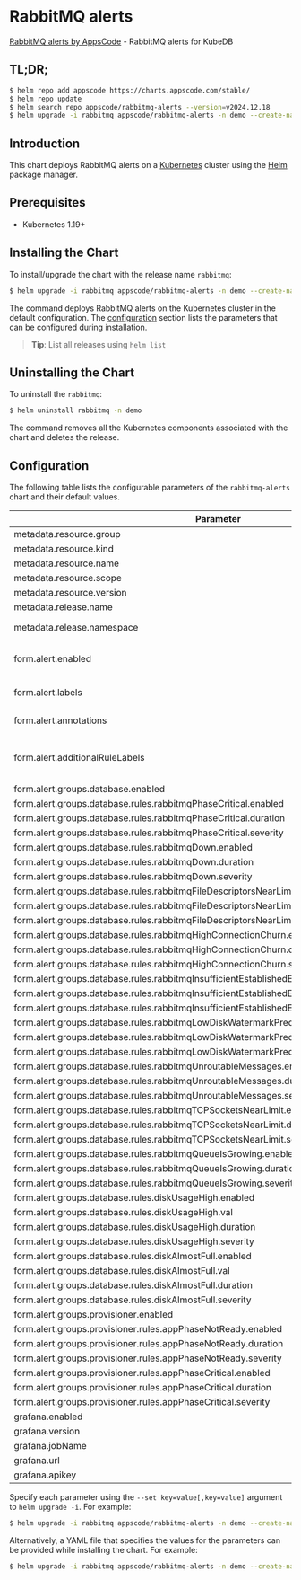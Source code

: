 # RabbitMQ alerts

[RabbitMQ alerts by AppsCode](https://github.com/appscode/alerts) - RabbitMQ alerts for KubeDB

## TL;DR;

```bash
$ helm repo add appscode https://charts.appscode.com/stable/
$ helm repo update
$ helm search repo appscode/rabbitmq-alerts --version=v2024.12.18
$ helm upgrade -i rabbitmq appscode/rabbitmq-alerts -n demo --create-namespace --version=v2024.12.18
```

## Introduction

This chart deploys RabbitMQ alerts on a [Kubernetes](http://kubernetes.io) cluster using the [Helm](https://helm.sh) package manager.

## Prerequisites

- Kubernetes 1.19+

## Installing the Chart

To install/upgrade the chart with the release name `rabbitmq`:

```bash
$ helm upgrade -i rabbitmq appscode/rabbitmq-alerts -n demo --create-namespace --version=v2024.12.18
```

The command deploys RabbitMQ alerts on the Kubernetes cluster in the default configuration. The [configuration](#configuration) section lists the parameters that can be configured during installation.

> **Tip**: List all releases using `helm list`

## Uninstalling the Chart

To uninstall the `rabbitmq`:

```bash
$ helm uninstall rabbitmq -n demo
```

The command removes all the Kubernetes components associated with the chart and deletes the release.

## Configuration

The following table lists the configurable parameters of the `rabbitmq-alerts` chart and their default values.

|                                            Parameter                                             |                  Description                  |                     Default                      |
|--------------------------------------------------------------------------------------------------|-----------------------------------------------|--------------------------------------------------|
| metadata.resource.group                                                                          |                                               | <code>kubedb.com</code>                          |
| metadata.resource.kind                                                                           |                                               | <code>RabbitMQ</code>                            |
| metadata.resource.name                                                                           |                                               | <code>rabbitmqs</code>                           |
| metadata.resource.scope                                                                          |                                               | <code>Namespaced</code>                          |
| metadata.resource.version                                                                        |                                               | <code>v1alpha2</code>                            |
| metadata.release.name                                                                            | Release name                                  | <code>""</code>                                  |
| metadata.release.namespace                                                                       | Release namespace                             | <code>""</code>                                  |
| form.alert.enabled                                                                               | # Enable PrometheusRule alerts                | <code>warning</code>                             |
| form.alert.labels                                                                                | # Labels for default rules                    | <code>{"release":"kube-prometheus-stack"}</code> |
| form.alert.annotations                                                                           | # Annotations for default rules               | <code>{}</code>                                  |
| form.alert.additionalRuleLabels                                                                  | # Additional labels for PrometheusRule alerts | <code>{}</code>                                  |
| form.alert.groups.database.enabled                                                               |                                               | <code>warning</code>                             |
| form.alert.groups.database.rules.rabbitmqPhaseCritical.enabled                                   |                                               | <code>true</code>                                |
| form.alert.groups.database.rules.rabbitmqPhaseCritical.duration                                  |                                               | <code>"3m"</code>                                |
| form.alert.groups.database.rules.rabbitmqPhaseCritical.severity                                  |                                               | <code>warning</code>                             |
| form.alert.groups.database.rules.rabbitmqDown.enabled                                            |                                               | <code>true</code>                                |
| form.alert.groups.database.rules.rabbitmqDown.duration                                           |                                               | <code>"30s"</code>                               |
| form.alert.groups.database.rules.rabbitmqDown.severity                                           |                                               | <code>critical</code>                            |
| form.alert.groups.database.rules.rabbitmqFileDescriptorsNearLimit.enabled                        |                                               | <code>true</code>                                |
| form.alert.groups.database.rules.rabbitmqFileDescriptorsNearLimit.duration                       |                                               | <code>"30s"</code>                               |
| form.alert.groups.database.rules.rabbitmqFileDescriptorsNearLimit.severity                       |                                               | <code>warning</code>                             |
| form.alert.groups.database.rules.rabbitmqHighConnectionChurn.enabled                             |                                               | <code>true</code>                                |
| form.alert.groups.database.rules.rabbitmqHighConnectionChurn.duration                            |                                               | <code>"30s"</code>                               |
| form.alert.groups.database.rules.rabbitmqHighConnectionChurn.severity                            |                                               | <code>warning</code>                             |
| form.alert.groups.database.rules.rabbitmqInsufficientEstablishedErlangDistributionLinks.enabled  |                                               | <code>true</code>                                |
| form.alert.groups.database.rules.rabbitmqInsufficientEstablishedErlangDistributionLinks.duration |                                               | <code>"30s"</code>                               |
| form.alert.groups.database.rules.rabbitmqInsufficientEstablishedErlangDistributionLinks.severity |                                               | <code>warning</code>                             |
| form.alert.groups.database.rules.rabbitmqLowDiskWatermarkPredicted.enabled                       |                                               | <code>true</code>                                |
| form.alert.groups.database.rules.rabbitmqLowDiskWatermarkPredicted.duration                      |                                               | <code>"30s"</code>                               |
| form.alert.groups.database.rules.rabbitmqLowDiskWatermarkPredicted.severity                      |                                               | <code>warning</code>                             |
| form.alert.groups.database.rules.rabbitmqUnroutableMessages.enabled                              |                                               | <code>true</code>                                |
| form.alert.groups.database.rules.rabbitmqUnroutableMessages.duration                             |                                               | <code>"30s"</code>                               |
| form.alert.groups.database.rules.rabbitmqUnroutableMessages.severity                             |                                               | <code>warning</code>                             |
| form.alert.groups.database.rules.rabbitmqTCPSocketsNearLimit.enabled                             |                                               | <code>true</code>                                |
| form.alert.groups.database.rules.rabbitmqTCPSocketsNearLimit.duration                            |                                               | <code>"30s"</code>                               |
| form.alert.groups.database.rules.rabbitmqTCPSocketsNearLimit.severity                            |                                               | <code>warning</code>                             |
| form.alert.groups.database.rules.rabbitmqQueueIsGrowing.enabled                                  |                                               | <code>true</code>                                |
| form.alert.groups.database.rules.rabbitmqQueueIsGrowing.duration                                 |                                               | <code>"30s"</code>                               |
| form.alert.groups.database.rules.rabbitmqQueueIsGrowing.severity                                 |                                               | <code>warning</code>                             |
| form.alert.groups.database.rules.diskUsageHigh.enabled                                           |                                               | <code>true</code>                                |
| form.alert.groups.database.rules.diskUsageHigh.val                                               |                                               | <code>80</code>                                  |
| form.alert.groups.database.rules.diskUsageHigh.duration                                          |                                               | <code>"1m"</code>                                |
| form.alert.groups.database.rules.diskUsageHigh.severity                                          |                                               | <code>warning</code>                             |
| form.alert.groups.database.rules.diskAlmostFull.enabled                                          |                                               | <code>true</code>                                |
| form.alert.groups.database.rules.diskAlmostFull.val                                              |                                               | <code>95</code>                                  |
| form.alert.groups.database.rules.diskAlmostFull.duration                                         |                                               | <code>"1m"</code>                                |
| form.alert.groups.database.rules.diskAlmostFull.severity                                         |                                               | <code>critical</code>                            |
| form.alert.groups.provisioner.enabled                                                            |                                               | <code>warning</code>                             |
| form.alert.groups.provisioner.rules.appPhaseNotReady.enabled                                     |                                               | <code>true</code>                                |
| form.alert.groups.provisioner.rules.appPhaseNotReady.duration                                    |                                               | <code>"1m"</code>                                |
| form.alert.groups.provisioner.rules.appPhaseNotReady.severity                                    |                                               | <code>critical</code>                            |
| form.alert.groups.provisioner.rules.appPhaseCritical.enabled                                     |                                               | <code>true</code>                                |
| form.alert.groups.provisioner.rules.appPhaseCritical.duration                                    |                                               | <code>"15m"</code>                               |
| form.alert.groups.provisioner.rules.appPhaseCritical.severity                                    |                                               | <code>warning</code>                             |
| grafana.enabled                                                                                  |                                               | <code>false</code>                               |
| grafana.version                                                                                  |                                               | <code>8.2.3</code>                               |
| grafana.jobName                                                                                  |                                               | <code>kubedb-databases</code>                    |
| grafana.url                                                                                      |                                               | <code>""</code>                                  |
| grafana.apikey                                                                                   |                                               | <code>""</code>                                  |


Specify each parameter using the `--set key=value[,key=value]` argument to `helm upgrade -i`. For example:

```bash
$ helm upgrade -i rabbitmq appscode/rabbitmq-alerts -n demo --create-namespace --version=v2024.12.18 --set metadata.resource.group=kubedb.com
```

Alternatively, a YAML file that specifies the values for the parameters can be provided while
installing the chart. For example:

```bash
$ helm upgrade -i rabbitmq appscode/rabbitmq-alerts -n demo --create-namespace --version=v2024.12.18 --values values.yaml
```
